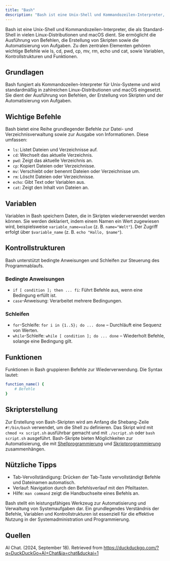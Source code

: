 ```yaml
---
title: "Bash"
description: "Bash ist eine Unix-Shell und Kommandozeilen-Interpreter, die als Standard in vielen Linux-Distributionen und macOS verwendet wird. Sie ermöglicht die Ausführung von Befehlen, Skripten und Automatisierung von Aufgaben. Wichtige Befehle sind ls, cd, pwd, cp, mv, rm, echo, cat. Variablen, Kontrollstrukturen und Funktionen sind zentrale Elemente."
---
```


Bash ist eine Unix-Shell und Kommandozeilen-Interpreter, die als Standard-Shell in vielen Linux-Distributionen und macOS dient. Sie ermöglicht die Ausführung von Befehlen, die Erstellung von Skripten sowie die Automatisierung von Aufgaben. Zu den zentralen Elementen gehören wichtige Befehle wie ls, cd, pwd, cp, mv, rm, echo und cat, sowie Variablen, Kontrollstrukturen und Funktionen.

## Grundlagen
Bash fungiert als Kommandozeilen-Interpreter für Unix-Systeme und wird standardmäßig in zahlreichen Linux-Distributionen und macOS eingesetzt. Sie dient der Ausführung von Befehlen, der Erstellung von Skripten und der Automatisierung von Aufgaben.

## Wichtige Befehle
Bash bietet eine Reihe grundlegender Befehle zur Datei- und Verzeichnisverwaltung sowie zur Ausgabe von Informationen. Diese umfassen:

- `ls`: Listet Dateien und Verzeichnisse auf.
- `cd`: Wechselt das aktuelle Verzeichnis.
- `pwd`: Zeigt das aktuelle Verzeichnis an.
- `cp`: Kopiert Dateien oder Verzeichnisse.
- `mv`: Verschiebt oder benennt Dateien oder Verzeichnisse um.
- `rm`: Löscht Dateien oder Verzeichnisse.
- `echo`: Gibt Text oder Variablen aus.
- `cat`: Zeigt den Inhalt von Dateien an.

## Variablen
Variablen in Bash speichern Daten, die in Skripten wiederverwendet werden können. Sie werden deklariert, indem einem Namen ein Wert zugewiesen wird, beispielsweise `variable_name=value` (z. B. `name="Welt"`). Der Zugriff erfolgt über `$variable_name` (z. B. `echo "Hallo, $name"`).

## Kontrollstrukturen
Bash unterstützt bedingte Anweisungen und Schleifen zur Steuerung des Programmablaufs.

### Bedingte Anweisungen
- `if [ condition ]; then ... fi`: Führt Befehle aus, wenn eine Bedingung erfüllt ist.
- `case`-Anweisung: Verarbeitet mehrere Bedingungen.

### Schleifen
- `for`-Schleife: `for i in {1..5}; do ... done` – Durchläuft eine Sequenz von Werten.
- `while`-Schleife: `while [ condition ]; do ... done` – Wiederholt Befehle, solange eine Bedingung gilt.

## Funktionen
Funktionen in Bash gruppieren Befehle zur Wiederverwendung. Die Syntax lautet:

```bash
function_name() {
    # Befehle
}
```

## Skripterstellung
Zur Erstellung von Bash-Skripten wird am Anfang die Shebang-Zeile `#!/bin/bash` verwendet, um die Shell zu definieren. Das Skript wird mit `chmod +x script.sh` ausführbar gemacht und mit `./script.sh` oder `bash script.sh` ausgeführt. Bash-Skripte bieten Möglichkeiten zur Automatisierung, die mit [Shellprogrammierung](/open-fidup/lerninhalte/shellprogrammierung) und [Skriptprogrammierung](/open-fidup/lerninhalte/skriptprogrammierung) zusammenhängen.

## Nützliche Tipps
- Tab-Vervollständigung: Drücken der Tab-Taste vervollständigt Befehle und Dateinamen automatisch.
- Verlauf: Navigation durch den Befehlsverlauf mit den Pfeiltasten.
- Hilfe: `man command` zeigt die Handbuchseite eines Befehls an.

Bash stellt ein leistungsfähiges Werkzeug zur Automatisierung und Verwaltung von Systemaufgaben dar. Ein grundlegendes Verständnis der Befehle, Variablen und Kontrollstrukturen ist essenziell für die effektive Nutzung in der Systemadministration und Programmierung.

## Quellen
AI Chat. (2024, September 18). Retrieved from https://duckduckgo.com/?q=DuckDuckGo+AI+Chat&ia=chat&duckai=1